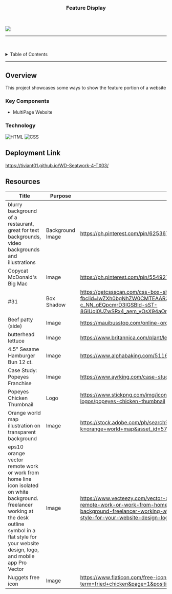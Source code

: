 <a name="readme-top"/>

<br/>

<br />
<div align="center">
  <a href="https://github.com/Tiviant01/">

  </a>
<!-- TODO: Change Title to the name of the title of your Project -->
  <h3 align="center">Feature Display</h3>
</div>
<!-- TODO: Make a short description -->
<div align="center">
</div>

<br />

<!-- TODO: Change the zyx-0314 into your github username  -->
<!-- TODO: Change the WD-Template-Project into the same name of your folder -->
![](https://visit-counter.vercel.app/counter.png?page=Tiviant01/WD-Seatwork-4-TX03)

---

<br />
<br />

<!-- TODO: If you want to add more layers for your readme -->
<details>
  <summary>Table of Contents</summary>
  <ol>
    <li>
      <a href="#overview">Overview</a>
      <ol>
        <li>
          <a href="#key-components">Key Components</a>
        </li>
        <li>
          <a href="#technology">Technology</a>
        </li>
      </ol>
    </li>
    <li>
      <a href="#deployment-link">Deployment Link</a>
    </li>
    <li>
      <a href="#resources">Resources</a>
    </li>
  </ol>
</details>

---

## Overview
This project showcases some ways to show the feature portion of a website


### Key Components
- MultiPage Website

### Technology

![HTML](https://img.shields.io/badge/HTML-E34F26?style=for-the-badge&logo=html5&logoColor=white)
![CSS](https://img.shields.io/badge/CSS-1572B6?style=for-the-badge&logo=css3&logoColor=white)


## Deployment Link
https://tiviant01.github.io/WD-Seatwork-4-TX03/

## Resources

<!-- TODO: Add References -->
| Title | Purpose | Link |
|-|-|-|
|blurry background of a restaurant, great for text backgrounds, video backgrounds and illustrations|Background Image|https://ph.pinterest.com/pin/625367098301214634/|
|Copycat McDonald's Big Mac|Image|https://ph.pinterest.com/pin/554927985353292441/|
|#31|Box Shadow|https://getcssscan.com/css-box-shadow-examples?fbclid=IwZXh0bgNhZW0CMTEAAR3AK8uz-1Km8yyg47w-c_NN_gEQpcmrD3IGSBId-sST-8GlUoi0UZwSRx4_aem_yOsX94aOnkZAdL55eV_yfw|
|Beef patty (side)|Image|https://mauibusstop.com/online-order/sides/beef-patty-side/|
|butterhead lettuce|Image|https://www.britannica.com/plant/lettuce|
|4.5" Sesame Hamburger Bun 12 ct.|Image|https://www.alphabaking.com/51161/|
|Case Study: Popeyes Franchise|Image|  https://www.ayrking.com/case-studies/popeyes/|
|Popeyes Chicken Thumbnail|Logo|https://www.stickpng.com/img/icons-logos-emojis/restaurant-logos/popeyes-chicken-thumbnail|
|Orange world map illustration on transparent background|Image|https://stock.adobe.com/ph/search?k=orange+world+map&asset_id=571174551|
|eps10 orange vector remote work or work from home line icon isolated on white background. freelancer working at the desk outline symbol in a flat style for your website design, logo, and mobile app Pro Vector|Image|https://www.vecteezy.com/vector-art/9759602-eps10-orange-vector-remote-work-or-work-from-home-line-icon-isolated-on-white-background-freelancer-working-at-the-desk-outline-symbol-in-a-flat-style-for-your-website-design-logo-and-mobile-app|
|Nuggets free icon|Image|https://www.flaticon.com/free-icon/nuggets_3790184?term=fried+chicken&page=1&position=21&origin=tag&related_id=3790184